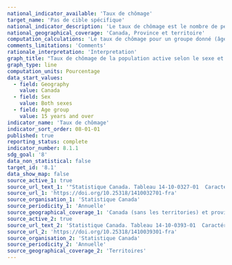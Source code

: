 ```yaml
---
national_indicator_available: 'Taux de chômage'
target_name: 'Pas de cible spécifique'
national_indicator_description: 'Le taux de chômage est le nombre de personnes en chômage exprimé en pourcentage de la population active.'
national_geographical_coverage: 'Canada, Province et territoire' 
computation_calculations: 'Le taux de chômage pour un groupe donné (âge, sexe, état matrimonial, etc.) correspond au nombre de chômeurs dans ce groupe exprimé en pourcentage de la population active de ce groupe. Les estimations sont exprimées en pourcentage et arrondies au dixième près.'
comments_limitations: 'Comments'
rationale_interpretation: 'Interpretation'
graph_title: "Taux de chômage de la population active selon le sexe et le groupe d'âge détaillé, données annuelles"
graph_type: line
computation_units: Pourcentage
data_start_values:
  - field: Geography
    value: Canada
  - field: Sex
    value: Both sexes
  - field: Age group
    value: 15 years and over
indicator_name: 'Taux de chômage'
indicator_sort_order: 08-01-01
published: true
reporting_status: complete
indicator_number: 8.1.1
sdg_goal: '8'
data_non_statistical: false
target_id: '8.1'
data_show_map: false
source_active_1: true
source_url_text_1: '"Statistique Canada. Tableau 14-10-0327-01  Caractéristiques de la population active selon le sexe et le groupe d'âge détaillé, données annuelles"
source_url_1: 'https://doi.org/10.25318/1410032701-fra'
source_organisation_1: 'Statistique Canada'
source_periodicity_1: 'Annuelle'
source_geographical_coverage_1: 'Canada (sans les territories) et province'
source_active_2: true
source_url_text_2: 'Statistique Canada. Tableau 14-10-0393-01  Caractéristiques de la population active, données annuelles'
source_url_2: 'https://doi.org/10.25318/1410039301-fra'
source_organisation_2: 'Statistique Canada'
source_periodicity_2: 'Annuelle'
source_geographical_coverage_2: 'Territoires'
---
```

